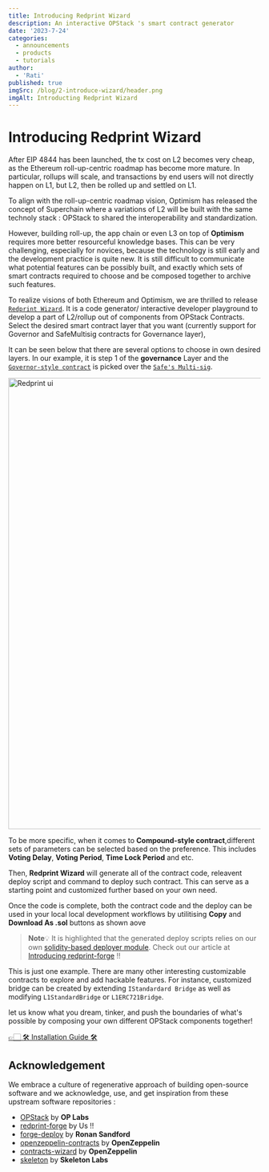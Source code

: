 ```yaml
---
title: Introducing Redprint Wizard
description: An interactive OPStack 's smart contract generator
date: '2023-7-24'
categories:
  - announcements
  - products
  - tutorials
author:
  - 'Rati'
published: true
imgSrc: /blog/2-introduce-wizard/header.png
imgAlt: Introducting Redprint Wizard
---
```


# Introducing Redprint Wizard


After EIP 4844 has been launched, the tx cost on L2 becomes very cheap, as the Ethereum roll-up-centric roadmap has become more mature.
In particular, rollups will scale, and transactions by end users will not directly happen on L1, but L2, then be rolled up and settled on L1.

To align with the roll-up-centric roadmap vision, Optimism has released the concept of Superchain where a variations of L2  will be built with the same technoly stack : OPStack to shared the interoperability and standardization.

However, building roll-up, the app chain or even L3 on top of **Optimism** requires more better resourceful knowledge bases. This can be very challenging, especially for novices, because the technology is still early and the development practice is quite new. It is still difficult to communicate what potential features can be possibly built, and  exactly which sets of smart contracts required to choose and be composed together to archive such features.

To realize visions of both Ethereum and Optimism, we are thrilled to release [`Redprint Wizard`](https://redprint.ninja/). It is a code generator/ interactive developer playground to develop a part of L2/rollup out of components from OPStack Contracts. Select the desired smart contract layer that you want (currently support for Governor and SafeMultisig contracts for Governance layer),

It can be seen below that there are several options to choose in own desired layers. In our example, it is step 1 of the **governance** Layer and the [`Governor-style contract`](https://docs.openzeppelin.com/contracts/5.x/api/governance) is picked over the [`Safe's Multi-sig`](https://github.com/safe-global/safe-smart-account).

<img data-pagefind-meta="image[src]" width="1600" height="900" alt="Redprint ui" decoding="async" loading="eager" class="mt-4 border rounded bg-cover bg-center bg-no-repeat transform will-change-auto" src="2-introduce-wizard/wizard_ui.png" />


To be more specific, when it comes to **Compound-style contract**,different sets of parameters can be selected based on the preference. This includes **Voting Delay**, **Voting Period**, **Time Lock Period** and etc.

Then, **Redprint Wizard** will generate all of the contract code, releavent deploy script and command to deploy such contract. This can serve as a starting point and customized further based on your own need.

Once the code is complete, both the contract code and the deploy can be used in your local local development workflows by utilitising  **Copy** and **Download As .sol** buttons as shown aove

> **Note**💡
It is highlighted that the generated deploy scripts relies on our own [solidity-based deployer module](https://github.com/Ratimon/redprint-forge/blob/main/src/deployer/Deployer.sol). Check out our article at [Introducing redprint-forge](http://redprint.ninja/blog/1-introduce-forge) !!

This is just one example. There are many other interesting customizable contracts to explore and add hackable features. For instance, customized bridge can be created by extending `IStandardard Bridge` as well as modifying `L1StandardBridge` or `L1ERC721Bridge`.

let us know what you dream, tinker, and push the boundaries of what's possible by composing your own different OPStack components together!

[👉🏻  🛠️ Installation Guide 🛠️](https://github.com/Ratimon/redprint-wizard?tab=readme-ov-file#installation)

## Acknowledgement

We embrace a culture of regenerative approach of building open-source software and we acknowledge, use, and get inspiration from these upstream software repositories :
- [OPStack](https://github.com/ethereum-optimism/optimism) by **OP Labs**
- [redprint-forge](https://github.com/Ratimon/redprint-forge) by Us !!
- [forge-deploy](https://github.com/wighawag/forge-deploy) by **Ronan Sandford**
- [openzeppelin-contracts](https://github.com/openZeppelin/openzeppelin-contracts) by **OpenZeppelin**
- [contracts-wizard](https://github.com/OpenZeppelin/contracts-wizard) by **OpenZeppelin**
- [skeleton](https://github.com/skeletonlabs/skeleton) by **Skeleton Labs**